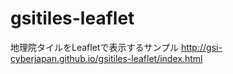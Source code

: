 # gsitiles-leaflet
地理院タイルをLeafletで表示するサンプル
http://gsi-cyberjapan.github.io/gsitiles-leaflet/index.html
